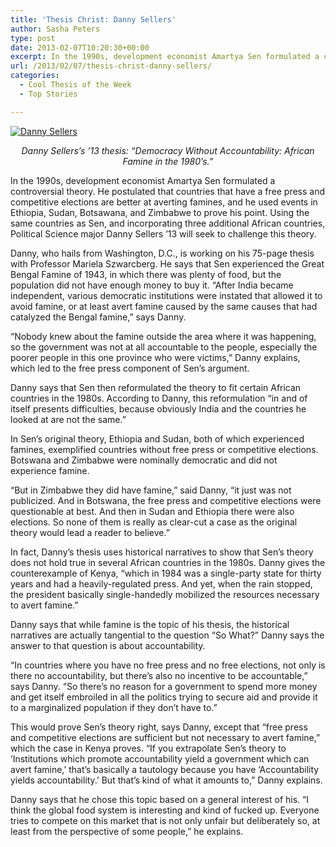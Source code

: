 ```yaml
---
title: 'Thesis Christ: Danny Sellers'
author: Sasha Peters
type: post
date: 2013-02-07T10:20:30+00:00
excerpt: In the 1990s, development economist Amartya Sen formulated a controversial theory. He postulated that countries that have a free press and competitive elections are better at averting famines, and he used events in Ethiopia, Sudan, Botsawana, and Zimbabwe to prove his point. Using the same countries as Sen, and incorporating three additional African countries, Political Science major Danny Sellers ’13 will seek to challenge this theory.
url: /2013/02/07/thesis-christ-danny-sellers/
categories:
  - Cool Thesis of the Week
  - Top Stories

---
```

[<img class="alignright size-full wp-image-2019" alt="Danny Sellers" src="https://i2.wp.com/www.reedquest.org/wp-content/uploads/2013/02/IMG_0180_web.jpg?resize=770%2C430" data-recalc-dims="1" />][1]

<p style="text-align: center;">
  <em>Danny Sellers&#8217;s &#8217;13 thesis: “Democracy Without Accountability: African Famine in the 1980’s.”</em>
</p>

In the 1990s, development economist Amartya Sen formulated a controversial theory. He postulated that countries that have a free press and competitive elections are better at averting famines, and he used events in Ethiopia, Sudan, Botsawana, and Zimbabwe to prove his point. Using the same countries as Sen, and incorporating three additional African countries, Political Science major Danny Sellers ’13 will seek to challenge this theory.

Danny, who hails from Washington, D.C., is working on his 75-page thesis with Professor Mariela Szwarcberg. He says that Sen experienced the Great Bengal Famine of 1943, in which there was plenty of food, but the population did not have enough money to buy it. “After India became independent, various democratic institutions were instated that allowed it to avoid famine, or at least avert famine caused by the same causes that had catalyzed the Bengal famine,” says Danny.

“Nobody knew about the famine outside the area where it was happening, so the government was not at all accountable to the people, especially the poorer people in this one province who were victims,” Danny explains, which led to the free press component of Sen’s argument.

Danny says that Sen then reformulated the theory to fit certain African countries in the 1980s. According to Danny, this reformulation “in and of itself presents difficulties, because obviously India and the countries he looked at are not the same.”

In Sen’s original theory, Ethiopia and Sudan, both of which experienced famines, exemplified countries without free press or competitive elections. Botswana and Zimbabwe were nominally democratic and did not experience famine.

“But in Zimbabwe they did have famine,” said Danny, “it just was not publicized. And in Botswana, the free press and competitive elections were questionable at best. And then in Sudan and Ethiopia there were also elections. So none of them is really as clear-cut a case as the original theory would lead a reader to believe.”

In fact, Danny’s thesis uses historical narratives to show that Sen’s theory does not hold true in several African countries in the 1980s. Danny gives the counterexample of Kenya, “which in 1984 was a single-party state for thirty years and had a heavily-regulated press. And yet, when the rain stopped, the president basically single-handedly mobilized the resources necessary to avert famine.”

Danny says that while famine is the topic of his thesis, the historical narratives are actually tangential to the question “So What?” Danny says the answer to that question is about accountability.

“In countries where you have no free press and no free elections, not only is there no accountability, but there’s also no incentive to be accountable,” says Danny. “So there’s no reason for a government to spend more money and get itself embroiled in all the politics trying to secure aid and provide it to a marginalized population if they don’t have to.”

This would prove Sen’s theory right, says Danny, except that “free press and competitive elections are sufficient but not necessary to avert famine,” which the case in Kenya proves. “If you extrapolate Sen’s theory to ‘Institutions which promote accountability yield a government which can avert famine,’ that’s basically a tautology because you have ‘Accountability yields accountability.’ But that’s kind of what it amounts to,” Danny explains.

Danny says that he chose this topic based on a general interest of his. “I think the global food system is interesting and kind of fucked up. Everyone tries to compete on this market that is not only unfair but deliberately so, at least from the perspective of some people,” he explains.

 [1]: https://i2.wp.com/www.reedquest.org/wp-content/uploads/2013/02/IMG_0180_web.jpg